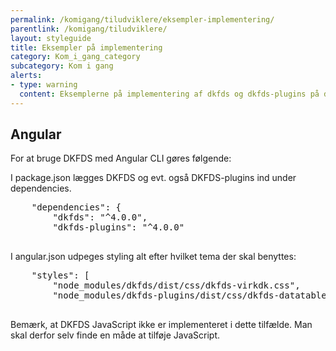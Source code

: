 ```yaml
---
permalink: /komigang/tiludviklere/eksempler-implementering/
parentlink: /komigang/tiludviklere/
layout: styleguide
title: Eksempler på implementering
category: Kom_i_gang_category
subcategory: Kom i gang
alerts:
- type: warning
  content: Eksemplerne på implementering af dkfds og dkfds-plugins på denne side er indsendt af brugere af Det Fælles designsystem. Det Fælles Designsystem supporterer ikke disse eksempler.
---
```

<section>
    <h2>Angular</h2>
    <p>For at bruge DKFDS med Angular CLI gøres følgende:</p>
    <p>I package.json lægges DKFDS og evt. også DKFDS­-plugins ind under dependencies.</p>
    <pre>
    "dependencies": {
        "dkfds": "^4.0.0",
        "dkfds-­plugins": "^4.0.0"
    </pre>
    <p>I angular.json udpeges styling alt efter hvilket tema der skal benyttes:</p>
    <pre>
    "styles": [
        "node_modules/dkfds/dist/css/dkfds-­virkdk.css",
        "node_modules/dkfds-­plugins/dist/css/dkfds­-datatables­-theme.min.css"
    </pre>
    <p>Bemærk, at DKFDS JavaScript ikke er implementeret i dette tilfælde. Man skal derfor selv finde en måde at tilføje JavaScript.</p>
</section>

